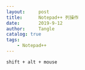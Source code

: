 ```yaml
---
layout:     post
title:      Notepad++ 列操作
date:       2019-9-12
author:     Tangle
catalog: true
tags:
    - Notepad++
---
```


```
shift + alt + mouse
```
